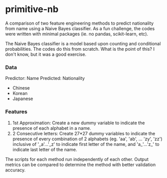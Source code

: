 # primitive-nb
A comparison of two feature engineering methods to predict nationality from name using a Naive Bayes classifier. As a fun challenge, the codes were written with minimal packages (ie. no pandas, scikit-learn, etc). 

The Naive Bayes classifier is a model based upon counting and conditional probabilities. The codes do this from scratch. What is the point of this? I don't know, but it was a good exercise.

### Data
Predictor: Name
Predicted: Nationality
- Chinese
- Korean
- Japanese

### Features
1. 1st Approximation: Create a new dummy variable to indicate the presence of each alphabet in a name.
2. 2 Consecutive letters: Create 27*27 dummy variables to indicate the presence of every combination of 2 alphabets (eg. 'aa', 'ab', ... 'zy', 'zz') inclusive of '\_a'...'\_z' to indicate first letter of the name, and 'a\_'...'z\_' to indicate last letter of the name.

The scripts for each method run independently of each other. Output metrics can be compared to determine the method with better validation accuracy.


